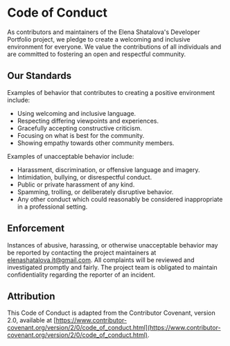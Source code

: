 # Code of Conduct

As contributors and maintainers of the Elena Shatalova's Developer Portfolio project, we pledge to create a welcoming and inclusive environment for everyone. We value the contributions of all individuals and are committed to fostering an open and respectful community.

## Our Standards

Examples of behavior that contributes to creating a positive environment include:

- Using welcoming and inclusive language.
- Respecting differing viewpoints and experiences.
- Gracefully accepting constructive criticism.
- Focusing on what is best for the community.
- Showing empathy towards other community members.

Examples of unacceptable behavior include:

- Harassment, discrimination, or offensive language and imagery.
- Intimidation, bullying, or disrespectful conduct.
- Public or private harassment of any kind.
- Spamming, trolling, or deliberately disruptive behavior.
- Any other conduct which could reasonably be considered inappropriate in a professional setting.

## Enforcement

Instances of abusive, harassing, or otherwise unacceptable behavior may be reported by contacting the project maintainers at [elenashatalova.it@gmail.com](mailto:elenashatalova.it@gmail.com). All complaints will be reviewed and investigated promptly and fairly. The project team is obligated to maintain confidentiality regarding the reporter of an incident.

## Attribution

This Code of Conduct is adapted from the Contributor Covenant, version 2.0, available at [https://www.contributor-covenant.org/version/2/0/code_of_conduct.html](https://www.contributor-covenant.org/version/2/0/code_of_conduct.html).
